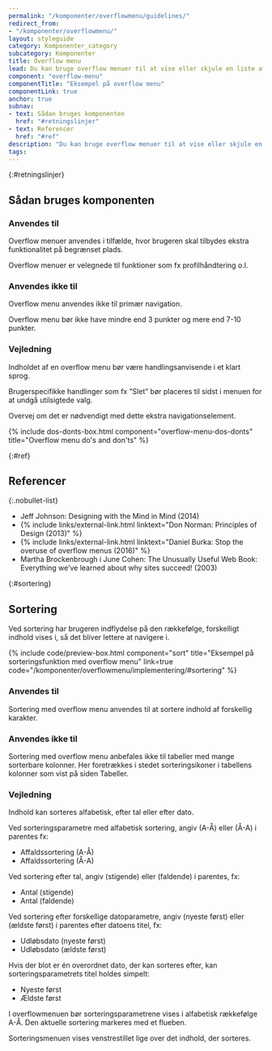 ```yaml
---
permalink: "/komponenter/overflowmenu/guidelines/"
redirect_from:
- "/komponenter/overflowmenu/"
layout: styleguide
category: Komponenter_category
subcategory: Komponenter
title: Overflow menu
lead: Du kan bruge overflow menuer til at vise eller skjule en liste af links eller knapper. Når brugeren klikker på menulinjen, folder listen sig ud.
component: "overflow-menu"
componentTitle: "Eksempel på overflow menu"
componentLink: true
anchor: true
subnav:
- text: Sådan bruges komponenten
  href: "#retningslinjer"
- text: Referencer
  href: "#ref"
description: "Du kan bruge overflow menuer til at vise eller skjule en liste af links."
tags:
---
```


{:#retningslinjer}
## Sådan bruges komponenten

### Anvendes til

Overflow menuer anvendes i tilfælde, hvor brugeren skal tilbydes ekstra funktionalitet på begrænset plads.

Overflow menuer er velegnede til funktioner som fx profilhåndtering o.l.

### Anvendes ikke til

Overflow menu anvendes ikke til primær navigation.

Overflow menu bør ikke have mindre end 3 punkter og mere end 7-10 punkter.

### Vejledning

Indholdet af en overflow menu bør være handlingsanvisende i et klart sprog.

Brugerspecifikke handlinger som fx ”Slet” bør placeres til sidst i menuen for at undgå utilsigtede valg.

Overvej om det er nødvendigt med dette ekstra navigationselement.

{% include dos-donts-box.html component="overflow-menu-dos-donts" title="Overflow menu do's and don'ts" %}

{:#ref}
## Referencer

{:.nobullet-list}
- Jeff Johnson: Designing with the Mind in Mind (2014)
- {% include links/external-link.html linktext="Don Norman: Principles of Design (2013)" %}
- {% include links/external-link.html linktext="Daniel Burka: Stop the overuse of overflow menus (2016)" %}
- Martha Brockenbrough i June Cohen: The Unusually Useful Web Book: Everything we’ve learned about why sites succeed! (2003)

{:#sortering}
## Sortering

<p class="font-lead">Ved sortering har brugeren indflydelse på den rækkefølge, forskelligt indhold vises i, så det bliver lettere at navigere i.</p>

{% include code/preview-box.html component="sort" title="Eksempel på sorteringsfunktion med overflow menu" link=true code="/komponenter/overflowmenu/implementering/#sortering" %}

### Anvendes til

Sortering med overflow menu anvendes til at sortere indhold af forskellig karakter.

### Anvendes ikke til

Sortering med overflow menu anbefales ikke til tabeller med mange sorterbare kolonner. Her foretrækkes i stedet sorteringsikoner i tabellens kolonner som vist på siden Tabeller.

### Vejledning

Indhold kan sorteres alfabetisk, efter tal eller efter dato.

Ved sorteringsparametre med alfabetisk sortering, angiv (A-Å) eller (Å-A) i parentes fx:
 - Affaldssortering (A-Å)
 - Affaldssortering (Å-A)

Ved sortering efter tal, angiv (stigende) eller (faldende) i parentes, fx:
- Antal (stigende)
- Antal (faldende)

Ved sortering efter forskellige datoparametre, angiv (nyeste først) eller (ældste først) i parentes efter datoens titel, fx:
- Udløbsdato (nyeste først)
- Udløbsdato (ældste først)

Hvis der blot er én overordnet dato, der kan sorteres efter, kan sorteringsparametrets titel holdes simpelt:
- Nyeste først
- Ældste først

I overflowmenuen bør sorteringsparametrene vises i alfabetisk rækkefølge A-Å. Den aktuelle sortering markeres med et flueben. 

Sorteringsmenuen vises venstrestillet lige over det indhold, der sorteres.
